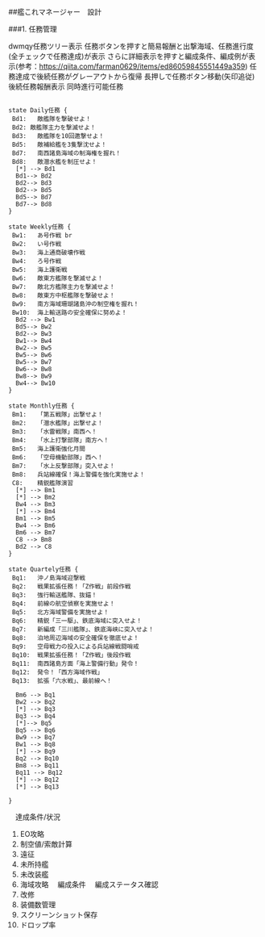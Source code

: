 ##艦これマネージャー　設計

###1. 任務管理

dwmqy任務ツリー表示
任務ボタンを押すと簡易報酬と出撃海域、任務進行度(全チェックで任務達成)が表示
さらに詳細表示を押すと編成条件、編成例が表示(参考：https://qiita.com/farman0629/items/ed86059845551449a359)
任務達成で後続任務がグレーアウトから復帰
長押しで任務ボタン移動(矢印追従)
後続任務報酬表示
同時進行可能任務

```plantuml

state Daily任務 {
 Bd1:	敵艦隊を撃破せよ！
 Bd2: 敵艦隊主力を撃滅せよ！
 Bd3:	敵艦隊を10回邀撃せよ！
 Bd5:	敵補給艦を3隻撃沈せよ！
 Bd7:	南西諸島海域の制海権を握れ！
 Bd8:	敵潜水艦を制圧せよ！
  [*] --> Bd1
  Bd1--> Bd2
  Bd2--> Bd3
  Bd2--> Bd5
  Bd5--> Bd7
  Bd7--> Bd8
}

state Weekly任務 {
 Bw1:	あ号作戦 br
 Bw2:	い号作戦
 Bw3:	海上通商破壊作戦
 Bw4:	ろ号作戦
 Bw5:	海上護衛戦
 Bw6:	敵東方艦隊を撃滅せよ！
 Bw7:	敵北方艦隊主力を撃滅せよ！
 Bw8:	敵東方中枢艦隊を撃破せよ！
 Bw9:	南方海域珊瑚諸島沖の制空権を握れ！
 Bw10:	海上輸送路の安全確保に努めよ！
  Bd2 --> Bw1
  Bd5--> Bw2
  Bd2--> Bw3
  Bw1--> Bw4
  Bw2--> Bw5
  Bw5--> Bw6
  Bw5--> Bw7
  Bw6--> Bw8
  Bw8--> Bw9
  Bw4--> Bw10
}

state Monthly任務 {
 Bm1:	「第五戦隊」出撃せよ！
 Bm2:	「潜水艦隊」出撃せよ！
 Bm3:	「水雷戦隊」南西へ！
 Bm4:	「水上打撃部隊」南方へ！
 Bm5:	海上護衛強化月間
 Bm6:	「空母機動部隊」西へ！
 Bm7:	「水上反撃部隊」突入せよ！
 Bm8:	兵站線確保！海上警備を強化実施せよ！
 C8:	精鋭艦隊演習
  [*] --> Bm1
  [*] --> Bm2
  Bw4 --> Bm3
  [*] --> Bm4
  Bm1 --> Bm5
  Bw4 --> Bm6
  Bm6 --> Bm7
  C8 --> Bm8
  Bd2 --> C8
}

state Quartely任務 {
 Bq1:	沖ノ島海域迎撃戦
 Bq2:	戦果拡張任務！「Z作戦」前段作戦
 Bq3:	強行輸送艦隊、抜錨！
 Bq4:	前線の航空偵察を実施せよ！
 Bq5:	北方海域警備を実施せよ！
 Bq6:	精鋭「三一駆」、鉄底海域に突入せよ！
 Bq7:	新編成「三川艦隊」、鉄底海峡に突入せよ！
 Bq8:	泊地周辺海域の安全確保を徹底せよ！
 Bq9:	空母戦力の投入による兵站線戦闘哨戒
 Bq10:	戦果拡張任務！「Z作戦」後段作戦
 Bq11:	南西諸島方面「海上警備行動」発令！
 Bq12:	発令！「西方海域作戦」
 Bq13:	拡張「六水戦」、最前線へ！

  Bm6 --> Bq1
  Bw2 --> Bq2
  [*] --> Bq3
  Bq3 --> Bq4
  [*]--> Bq5
  Bq5 --> Bq6
  Bw9 --> Bq7
  Bw1 --> Bq8
  [*] --> Bq9
  Bq2 --> Bq10
  Bm8 --> Bq11
  Bq11 --> Bq12
  [*] --> Bq12
  [*] --> Bq13

}

```

  

　達成条件/状況
1. EO攻略
1. 制空値/索敵計算
1. 遠征
1. 未所持艦
1. 未改装艦
1. 海域攻略
　編成条件
　編成ステータス確認
1. 改修
1. 装備数管理
1. スクリーンショット保存
1. ドロップ率